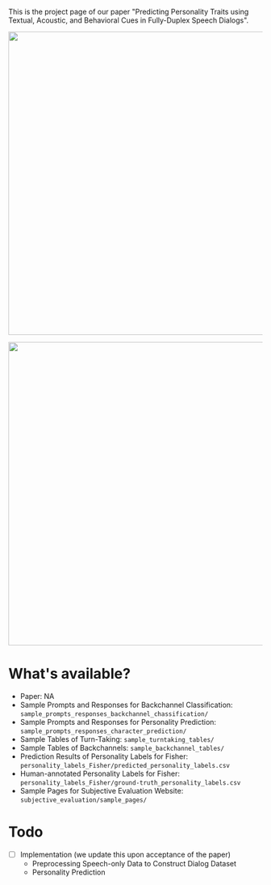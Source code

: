 This is the project page of our paper "Predicting Personality Traits using Textual, Acoustic, and Behavioral Cues in Fully-Duplex Speech Dialogs". 

<p align="center">
<img src="https://github.com/shinshoji01/Personality-Prediction-for-Conversation-Agents/blob/main/images/title.png" width="600">
</p>

<p align="center">
<img src="https://github.com/shinshoji01/Personality-Prediction-for-Conversation-Agents/blob/main/images/overall.png" width="600">
</p>

# What's available?
- Paper: NA
- Sample Prompts and Responses for Backchannel Classification: `sample_prompts_responses_backchannel_chassification/`
- Sample Prompts and Responses for Personality Prediction: `sample_prompts_responses_character_prediction/`
- Sample Tables of Turn-Taking: `sample_turntaking_tables/`
- Sample Tables of Backchannels: `sample_backchannel_tables/`
- Prediction Results of Personality Labels for Fisher: `personality_labels_Fisher/predicted_personality_labels.csv`
- Human-annotated Personality Labels for Fisher: `personality_labels_Fisher/ground-truth_personality_labels.csv`
- Sample Pages for Subjective Evaluation Website: `subjective_evaluation/sample_pages/`

# Todo
- [ ] Implementation (we update this upon acceptance of the paper)
  - Preprocessing Speech-only Data to Construct Dialog Dataset
  - Personality Prediction
